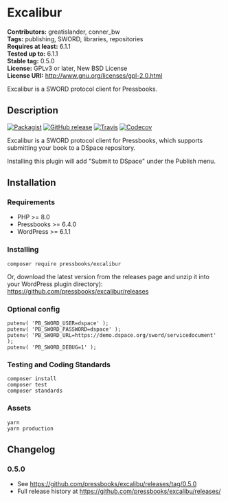 # Excalibur

**Contributors:** greatislander, conner_bw \
**Tags:** publishing, SWORD, libraries, repositories \
**Requires at least:** 6.1.1 \
**Tested up to:** 6.1.1 \
**Stable tag:** 0.5.0 \
**License:** GPLv3 or later, New BSD License \
**License URI:** http://www.gnu.org/licenses/gpl-2.0.html

Excalibur is a SWORD protocol client for Pressbooks.

## Description

[![Packagist](https://img.shields.io/packagist/v/pressbooks/excalibur.svg?style=flat-square)](https://packagist.org/packages/pressbooks/excalibur) [![GitHub release](https://img.shields.io/github/release/pressbooks/excalibur.svg?style=flat-square)](https://github.com/pressbooks/excalibur/releases) [![Travis](https://img.shields.io/travis/pressbooks/excalibur.svg?style=flat-square)](https://travis-ci.org/pressbooks/excalibur/) [![Codecov](https://img.shields.io/codecov/c/github/pressbooks/excalibur.svg?style=flat-square)](https://codecov.io/gh/pressbooks/excalibur)

Excalibur is a SWORD protocol client for Pressbooks, which supports submitting your book to a DSpace repository.

Installing this plugin will add "Submit to DSpace" under the Publish menu.

## Installation

### Requirements

* PHP >= 8.0
* Pressbooks >= 6.4.0
* WordPress >= 6.1.1

### Installing

```
composer require pressbooks/excalibur
```

Or, download the latest version from the releases page and unzip it into your WordPress plugin directory): https://github.com/pressbooks/excalibur/releases

### Optional config

    putenv( 'PB_SWORD_USER=dspace' );
    putenv( 'PB_SWORD_PASSWORD=dspace' );
    putenv( 'PB_SWORD_URL=https://demo.dspace.org/sword/servicedocument' );
    putenv( 'PB_SWORD_DEBUG=1' );

### Testing and Coding Standards

    composer install
    composer test
    composer standards

### Assets

    yarn
    yarn production


## Changelog

### 0.5.0
* See https://github.com/pressbooks/excalibu/releases/tag/0.5.0
* Full release history at https://github.com/pressbooks/excalibu/releases/

